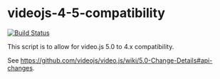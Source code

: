 # videojs-4-5-compatibility
[![Build Status](https://travis-ci.org/forbesjo/videojs-4-5-compatibility.svg?branch=master)](https://travis-ci.org/forbesjo/videojs-4-5-compatibility)

This script is to allow for video.js 5.0 to 4.x compatibility.

See https://github.com/videojs/video.js/wiki/5.0-Change-Details#api-changes.
